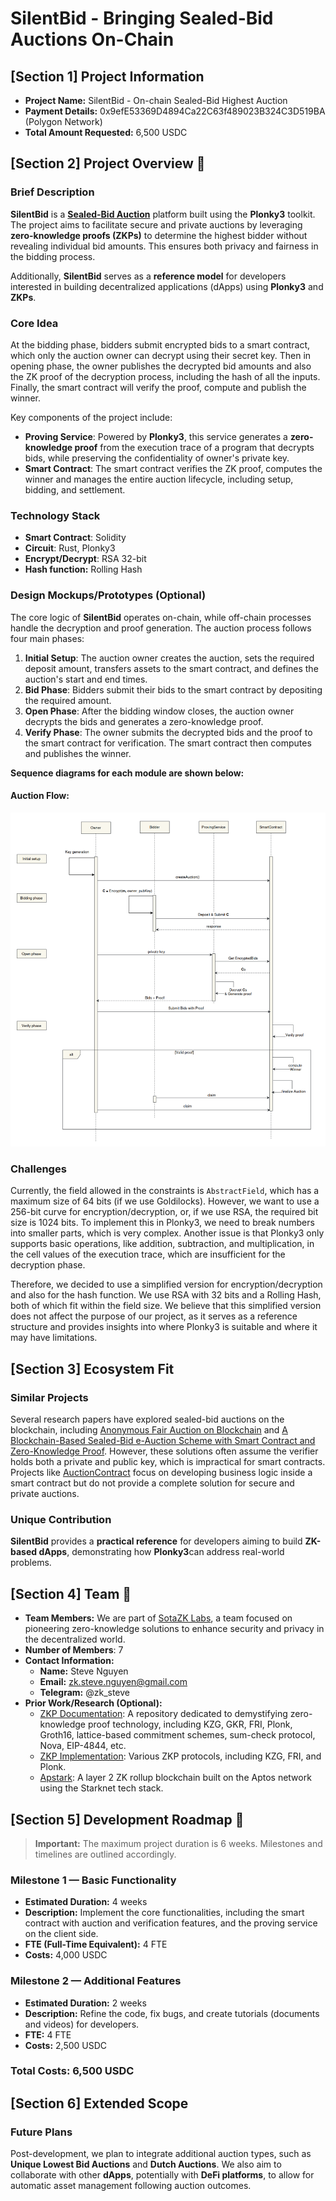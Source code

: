 # SilentBid - Bringing Sealed-Bid Auctions On-Chain

## [Section 1] Project Information

- **Project Name:** SilentBid - On-chain Sealed-Bid Highest Auction
- **Payment Details:** 0x9efE53369D4894Ca22C63f489023B324C3D519BA (Polygon Network)
- **Total Amount Requested:** 6,500 USDC

## [Section 2] Project Overview :page_facing_up:

### Brief Description

**SilentBid** is a [**Sealed-Bid Auction**](https://www.investopedia.com/terms/s/sealed-bid-auction.asp) platform built using the
**Plonky3** toolkit. The project aims to facilitate secure and private auctions by leveraging **zero-knowledge proofs (ZKPs)** to
determine the highest bidder without revealing individual bid amounts. This ensures both privacy and fairness in the bidding process.

Additionally, **SilentBid** serves as a **reference model** for developers interested in building decentralized applications (dApps)
using **Plonky3** and **ZKPs**.

### Core Idea

At the bidding phase, bidders submit encrypted bids to a smart contract, which only the auction owner can decrypt using their secret 
key. Then in opening phase, the owner publishes the decrypted bid amounts and also the ZK proof of the decryption process, including 
the hash of all the inputs. Finally, the smart contract will verify the proof, compute and publish the winner.

Key components of the project include:

- **Proving Service**: Powered by **Plonky3**, this service generates a **zero-knowledge proof** from the execution trace of a program
  that decrypts bids, while preserving the confidentiality of owner's private
  key.
- **Smart Contract**: The smart contract verifies the ZK proof, computes the winner and manages the entire auction lifecycle, including setup, bidding, and
  settlement.

### Technology Stack

- **Smart Contract**: Solidity
- **Circuit**: Rust, Plonky3
- **Encrypt/Decrypt**: RSA 32-bit
- **Hash function:** Rolling Hash

### Design Mockups/Prototypes (Optional)

The core logic of **SilentBid** operates on-chain, while off-chain processes handle the decryption and proof generation. The
auction process follows four main phases:

1. **Initial Setup**: The auction owner creates the auction, sets the required deposit amount, transfers assets to the smart contract,
   and defines the auction's start and end times.
2. **Bid Phase**: Bidders submit their bids to the smart contract by depositing the required amount.
3. **Open Phase**: After the bidding window closes, the auction owner decrypts the bids and generates a zero-knowledge proof.
4. **Verify Phase**: The owner submits the decrypted bids and the proof to the smart contract for verification. The smart contract then computes and publishes the winner.

**Sequence diagrams for each module are shown below:**

#### Auction Flow:

![auction_flow](./images/zk_sealed_bid_auction/architecture.png)

### Challenges

Currently, the field allowed in the constraints is `AbstractField`, which has a maximum size of 64 bits (if we use Goldilocks). 
However, we want to use a 256-bit curve for encryption/decryption, or, if we use RSA, the required bit size is 1024 bits. To implement 
this in Plonky3, we need to break numbers into smaller parts, which is very complex.
Another issue is that Plonky3 only supports basic operations, like addition, subtraction, and multiplication, in the cell 
values of the execution trace, which are insufficient for the decryption phase.

Therefore, we decided to use a simplified version for encryption/decryption and also for the hash function. We use RSA with 32 bits and 
a Rolling Hash, both of which fit within the field size. We believe that this simplified version does not affect the purpose of our project, as it serves as a reference structure and provides insights into where Plonky3 is suitable and where it may have limitations.
## [Section 3] Ecosystem Fit

### Similar Projects

Several research papers have explored sealed-bid auctions on the blockchain,
including [Anonymous Fair Auction on Blockchain](https://ieeexplore.ieee.org/document/9432664)
and [A Blockchain-Based Sealed-Bid e-Auction Scheme with Smart Contract and Zero-Knowledge Proof](https://www.researchgate.net/publication/351717293_A_Blockchain-Based_Sealed-Bid_e-Auction_Scheme_with_Smart_Contract_and_Zero-Knowledge_Proof).
However, these solutions often assume the verifier holds both a private and public key, which is impractical for smart contracts.
Projects like [AuctionContract](https://github.com/HSG88/AuctionContract) focus on developing business logic inside a smart contract
but do not provide a complete solution for secure and private auctions.

### Unique Contribution

**SilentBid** provides a **practical reference** for developers aiming to build **ZK-based dApps**, demonstrating how **Plonky3**can
address real-world problems.

## [Section 4] Team :busts_in_silhouette:

- **Team Members:** We are part of [SotaZK Labs](https://sotazk.org/), a team focused on pioneering zero-knowledge solutions to enhance
  security and privacy in the decentralized world.
- **Number of Members**: 7
- **Contact Information:**
    - **Name:** Steve Nguyen
    - **Email:** zk.steve.nguyen@gmail.com
    - **Telegram:** @zk_steve
- **Prior Work/Research (Optional):**
    - [ZKP Documentation](https://github.com/sota-zk-labs/zkp-documents): A repository dedicated to demystifying zero-knowledge proof
      technology, including KZG, GKR, FRI, Plonk, Groth16, lattice-based commitment schemes, sum-check protocol, Nova, EIP-4844, etc.
    - [ZKP Implementation](https://github.com/sota-zk-labs/zkp-implementation): Various ZKP protocols, including KZG, FRI, and Plonk.
    - [Apstark](https://github.com/sota-zk-labs/apstark): A layer 2 ZK rollup blockchain built on the Aptos network using the Starknet
      tech stack.

## [Section 5] Development Roadmap :open_book:

> **Important:** The maximum project duration is 6 weeks. Milestones and timelines are outlined accordingly.

### Milestone 1 — Basic Functionality

- **Estimated Duration:** 4 weeks
- **Description:** Implement the core functionalities, including the smart contract with auction and verification features, and the
  proving service on the client side.
- **FTE (Full-Time Equivalent):** 4 FTE
- **Costs:** 4,000 USDC

### Milestone 2 — Additional Features

- **Estimated Duration:** 2 weeks
- **Description:** Refine the code, fix bugs, and create tutorials (documents and videos) for developers.
- **FTE:** 4 FTE
- **Costs:** 2,500 USDC

### Total Costs: 6,500 USDC

## [Section 6] Extended Scope

### Future Plans

Post-development, we plan to integrate additional auction types, such as **Unique Lowest Bid Auctions** and **Dutch Auctions**. We also
aim to collaborate with other **dApps**, potentially with **DeFi platforms**, to allow for automatic asset management following auction
outcomes.